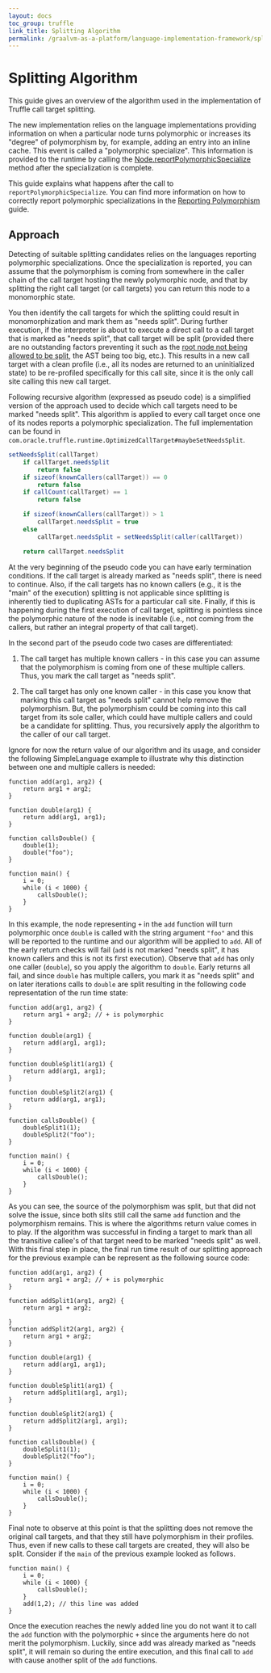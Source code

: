 ```yaml
---
layout: docs
toc_group: truffle
link_title: Splitting Algorithm
permalink: /graalvm-as-a-platform/language-implementation-framework/splitting/Splitting/
---
```

# Splitting Algorithm

This guide gives an overview of the algorithm used in the implementation of Truffle call target splitting.

The new implementation relies on the language implementations providing information on when a particular node turns polymorphic or increases its "degree" of polymorphism by, for example, adding an entry into an inline cache.
This event is called a "polymorphic specialize".
This information is provided to the runtime by calling the
[Node.reportPolymorphicSpecialize](http://www.graalvm.org/truffle/javadoc/com/oracle/truffle/api/nodes/Node.html#reportPolymorphicSpecialize) method after the specialization is complete.

This guide explains what happens after the call to `reportPolymorphicSpecialize`.
You can find more information on how to correctly report polymorphic specializations in the [Reporting Polymorphism](ReportingPolymorphism.md) guide.

## Approach

Detecting of suitable splitting candidates relies on the languages reporting polymorphic specializations.
Once the specialization is reported, you can assume that the polymorphism is coming from somewhere in the caller chain of the call target hosting the newly polymorphic node, and that by splitting the right call target (or call targets) you can return this node to a monomorphic state.

You then identify the call targets for which the splitting could result in monomorphization and mark them as "needs split". During further execution, if the interpreter is about to execute a direct call to a call target that is marked as "needs split", that call target will be split (provided there are no outstanding factors preventing it such as the [root node not being allowed to be split](http://www.graalvm.org/truffle/javadoc/com/oracle/truffle/api/nodes/RootNode.html#isCloningAllowed),
the AST being too big, etc.).
This results in a new call target with a clean profile (i.e., all its nodes are returned to an uninitialized state) to be
re-profiled specifically for this call site, since it is the only call site calling this new call target.

Following recursive algorithm (expressed as pseudo code) is a simplified version of the approach used to decide which call targets need to be marked "needs split".
This algorithm is applied to every call target once one of its nodes reports a polymorphic specialization.
The full implementation can be found in `com.oracle.truffle.runtime.OptimizedCallTarget#maybeSetNeedsSplit`.

```java
setNeedsSplit(callTarget)
    if callTarget.needsSplit
        return false
    if sizeof(knownCallers(callTarget)) == 0
        return false
    if callCount(callTarget) == 1
        return false

    if sizeof(knownCallers(callTarget)) > 1
        callTarget.needsSplit = true
    else
        callTarget.needsSplit = setNeedsSplit(caller(callTarget))

    return callTarget.needsSplit
```

At the very beginning of the pseudo code you can have early termination conditions.
If the call target is already marked as "needs split", there is need to continue.
Also, if the call targets has no known callers (e.g., it is the "main" of the execution) splitting is not applicable since splitting is inherently tied to duplicating ASTs for a particular call site.
Finally, if this is happening during the first execution of call target, splitting is pointless since the polymorphic nature of the node is inevitable (i.e., not coming from the callers, but rather an integral property of that call target).

In the second part of the pseudo code two cases are differentiated:

1) The call target has multiple known callers - in this case you can assume that the polymorphism is coming from one of these multiple callers. Thus, you mark the call target as "needs split".

2) The call target has only one known caller - in this case you know that marking this call target as "needs split" cannot help remove the polymorphism. But, the polymorphism could be coming into this call target from its sole caller, which could have multiple callers and could be a candidate for splitting. Thus, you recursively apply the algorithm to the caller of our call target.

Ignore for now the return value of our algorithm and its usage, and consider the following SimpleLanguage example to illustrate why this distinction between one and multiple callers is needed:

```
function add(arg1, arg2) {
    return arg1 + arg2;
}

function double(arg1) {
    return add(arg1, arg1);
}

function callsDouble() {
    double(1);
    double("foo");
}

function main() {
    i = 0;
    while (i < 1000) {
        callsDouble();
    }
}
```

In this example, the node representing `+` in the `add` function will turn polymorphic once `double` is called with the string argument `"foo"` and this will be reported to the runtime and our algorithm will be applied to `add`.
All of the early return checks will fail (`add` is not marked "needs split", it has known callers and this is not its first execution).
Observe that `add` has only one caller (`double`), so you apply the algorithm to `double`.
Early returns all fail, and since `double` has multiple callers, you mark it as "needs split" and on later iterations calls to `double` are split resulting in the following code representation of the run time state:

```
function add(arg1, arg2) {
    return arg1 + arg2; // + is polymorphic
}

function double(arg1) {
    return add(arg1, arg1);
}

function doubleSplit1(arg1) {
    return add(arg1, arg1);
}

function doubleSplit2(arg1) {
    return add(arg1, arg1);
}

function callsDouble() {
    doubleSplit1(1);
    doubleSplit2("foo");
}

function main() {
    i = 0;
    while (i < 1000) {
        callsDouble();
    }
}
```

As you can see, the source of the polymorphism was split, but that did not solve the issue, since both slits still call the same `add` function and the polymorphism remains.
This is where the algorithms return value comes in to play.
If the algorithm was successful in finding a target to mark than all the transitive callee's of that target need to be marked "needs split" as well.
With this final step in place, the final run time result of our splitting approach for the previous example can be represent as the following source code:

```
function add(arg1, arg2) {
    return arg1 + arg2; // + is polymorphic
}

function addSplit1(arg1, arg2) {
    return arg1 + arg2;

}
function addSplit2(arg1, arg2) {
    return arg1 + arg2;
}

function double(arg1) {
    return add(arg1, arg1);
}

function doubleSplit1(arg1) {
    return addSplit1(arg1, arg1);
}

function doubleSplit2(arg1) {
    return addSplit2(arg1, arg1);
}

function callsDouble() {
    doubleSplit1(1);
    doubleSplit2("foo");
}

function main() {
    i = 0;
    while (i < 1000) {
        callsDouble();
    }
}
```

Final note to observe at this point is that the splitting does not remove the original call targets, and that they still have polymorphism in their profiles.
Thus, even if new calls to these call targets are created, they will also be split.
Consider if the `main` of the previous example looked as follows.

```
function main() {
    i = 0;
    while (i < 1000) {
        callsDouble();
    }
    add(1,2); // this line was added
}
```

Once the execution reaches the newly added line you do not want it to call the `add` function with the polymorphic `+` since the arguments here do not merit the polymorphism.
Luckily, since add was already marked as "needs split", it will remain so during the entire execution, and this final call to `add` with cause another split of the `add` functions.
